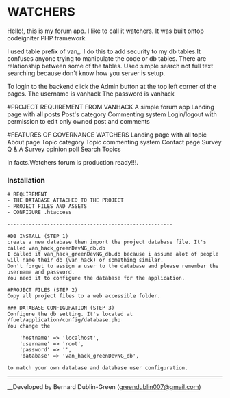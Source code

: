 # WATCHERS
Hello!, this is my forum app. I like to call it watchers.
It was built ontop codeigniter PHP framework

I used table prefix of van_. I do this to add security to my db tables.It confuses anyone trying to manipulate the code or db tables.
There are relationship between some of the tables. Used simple search not full text searching because don't know how you server is setup.

To login to the backend  click the Admin button at the top left corner of the pages. 
    The username is vanhack
    The password is vanhack

#PROJECT REQUIREMENT FROM VANHACK
A simple forum app
Landing page with all posts
Post's category
Commenting system
Login/logout with permission to edit only owned post and comments

#FEATURES OF GOVERNANCE WATCHERS
Landing page with all topic
About  page
Topic category
Topic commenting system
Contact page
Survey Q & A
Survey opinion poll
Search Topics

In facts.Watchers forum is production ready!!!. 

### Installation
    # REQUIREMENT
    - THE DATABASE ATTACHED TO THE PROJECT
    - PROJECT FILES AND ASSETS
    - CONFIGURE .htaccess

    ------------------------------------------------------

    #DB INSTALL (STEP 1)
    create a new database then import the project database file. It's called van_hack_greenDevNG_db.db
    I called it van_hack_greenDevNG_db.db because i assume alot of people will name their db (van_hack) or something similar.
    Don't forget to assign a user to the database and please remember the username and password.
    You need it to configure the database for the application.

    #PROJECT FILES (STEP 2)
    Copy all project files to a web accessible folder.

    ### DATABASE CONFIGURATION (STEP 3)
    Configure the db setting. It's located at /fuel/application/config/database.php
    You change the 

	    'hostname' => 'localhost',
	    'username' => 'root',
	    'password' => '',
	    'database' => 'van_hack_greenDevNG_db',

    to match your own database and database user configuration.
___

__Developed by Bernard Dublin-Green (greendublin007@gmail.com)
